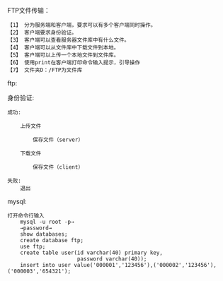 FTP文件传输： 

    【1】 分为服务端和客户端，要求可以有多个客户端同时操作。
    【2】 客户端要求身份验证。
    【3】 客户端可以查看服务器文件库中有什么文件。
    【4】 客户端可以从文件库中下载文件到本地。
    【5】 客户端可以上传一个本地文件到文件库。
    【6】 使用print在客户端打印命令输入提示，引导操作
    【7】 文件夹D：/FTP为文件库
    
ftp:

身份验证:

    成功:

        上传文件

            保存文件（server）

        下载文件

            保存文件（client）

    失败:
        退出

mysql:

    打开命令行输入
        mysql -u root -p→
        →password→
        show databases;
        create database ftp;
        use ftp;
        create table user(id varchar(40) primary key,
                          password varchar(40));
        insert into user value('000001','123456'),('000002','123456'),('000003','654321');
